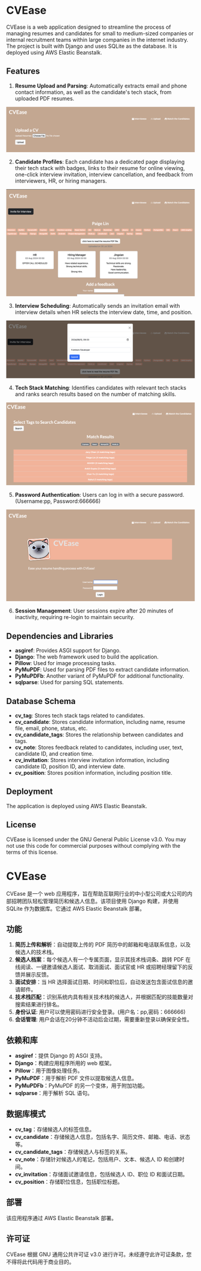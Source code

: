 # CVEase

CVEase is a web application designed to streamline the process of managing resumes and candidates for small to medium-sized companies or internal recruitment teams within large companies in the internet industry. The project is built with Django and uses SQLite as the database. It is deployed using AWS Elastic Beanstalk.

## Features

1. **Resume Upload and Parsing**: Automatically extracts email and phone contact information, as well as the candidate's tech stack, from uploaded PDF resumes.

![Resume Upload](images/upload.png)

2. **Candidate Profiles**: Each candidate has a dedicated page displaying their tech stack with badges, links to their resume for online viewing, one-click interview invitation, interview cancellation, and feedback from interviewers, HR, or hiring managers.

![Candidate profile page](images/detail.png)

3. **Interview Scheduling**: Automatically sends an invitation email with interview details when HR selects the interview date, time, and position.

![Interview sending page](images/invite.png)

4. **Tech Stack Matching**: Identifies candidates with relevant tech stacks and ranks search results based on the number of matching skills.

![matching page](images/match.png)

5. **Password Authentication**: Users can log in with a secure password. (Username:pp, Password:666666)

![Login oage](images/login.png)

6. **Session Management**: User sessions expire after 20 minutes of inactivity, requiring re-login to maintain security.


## Dependencies and Libraries

- **asgiref**: Provides ASGI support for Django.
- **Django**: The web framework used to build the application.
- **Pillow**: Used for image processing tasks.
- **PyMuPDF**: Used for parsing PDF files to extract candidate information.
- **PyMuPDFb**: Another variant of PyMuPDF for additional functionality.
- **sqlparse**: Used for parsing SQL statements.

## Database Schema

- **cv_tag**: Stores tech stack tags related to candidates.
- **cv_candidate**: Stores candidate information, including name, resume file, email, phone, status, etc.
- **cv_candidate_tags**: Stores the relationship between candidates and tags.
- **cv_note**: Stores feedback related to candidates, including user, text, candidate ID, and creation time.
- **cv_invitation**: Stores interview invitation information, including candidate ID, position ID, and interview date.
- **cv_position**: Stores position information, including position title.

## Deployment

The application is deployed using AWS Elastic Beanstalk. 

## License

CVEase is licensed under the GNU General Public License v3.0. You may not use this code for commercial purposes without complying with the terms of this license.

# CVEase

CVEase 是一个 web 应用程序，旨在帮助互联网行业的中小型公司或大公司的内部招聘团队轻松管理简历和候选人信息。该项目使用 Django 构建，并使用 SQLite 作为数据库。它通过 AWS Elastic Beanstalk 部署。

## 功能

1. **简历上传和解析**：自动提取上传的 PDF 简历中的邮箱和电话联系信息，以及候选人的技术栈。
2. **候选人档案**：每个候选人有一个专属页面，显示其技术栈词条、跳转 PDF 在线阅读、一键邀请候选人面试、取消面试、面试官或 HR 或招聘经理留下的反馈并展示反馈。
3. **面试安排**：当 HR 选择面试日期、时间和职位后，自动发送包含面试信息的邀请邮件。
4. **技术栈匹配**：识别系统内具有相关技术栈的候选人，并根据匹配的技能数量对搜索结果进行排名。
5. **身份认证**: 用户可以使用密码进行安全登录。(用户名：pp,密码：666666)
6. **会话管理**: 用户会话在20分钟不活动后会过期，需要重新登录以确保安全性。


## 依赖和库

- **asgiref**：提供 Django 的 ASGI 支持。
- **Django**：构建应用程序所用的 web 框架。
- **Pillow**：用于图像处理任务。
- **PyMuPDF**：用于解析 PDF 文件以提取候选人信息。
- **PyMuPDFb**：PyMuPDF 的另一个变体，用于附加功能。
- **sqlparse**：用于解析 SQL 语句。

## 数据库模式

- **cv_tag**：存储候选人的标签信息。
- **cv_candidate**：存储候选人信息，包括名字、简历文件、邮箱、电话、状态等。
- **cv_candidate_tags**：存储候选人与标签的关系。
- **cv_note**：存储针对候选人的笔记，包括用户、文本、候选人 ID 和创建时间。
- **cv_invitation**：存储面试邀请信息，包括候选人 ID、职位 ID 和面试日期。
- **cv_position**：存储职位信息，包括职位标题。

## 部署

该应用程序通过 AWS Elastic Beanstalk 部署。


## 许可证

CVEase 根据 GNU 通用公共许可证 v3.0 进行许可。未经遵守此许可证条款，您不得将此代码用于商业目的。



